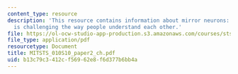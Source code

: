 ```yaml
---
content_type: resource
description: 'This resource contains information about mirror neurons: how neuroscience
  is challenging the way people understand each other.'
file: https://ol-ocw-studio-app-production.s3.amazonaws.com/courses/sts-010-neuroscience-and-society-spring-2010/b13c79c3412cf56962e8f6d377b6bb4a_MITSTS_010S10_paper2_ch.pdf
file_type: application/pdf
resourcetype: Document
title: MITSTS_010S10_paper2_ch.pdf
uid: b13c79c3-412c-f569-62e8-f6d377b6bb4a
---
```

